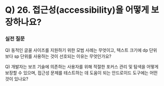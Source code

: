 # Q) 26. 접근성(accessibility)을 어떻게 보장하나요?





### 실전 질문
Q) 동적인 글꼴 사이즈를 지원하기 위한 모범 사례는 무엇이고, 텍스트 크기에 dp 단위보다
sp 단위를 사용하는 것이 선호되는 이유는 무엇인가요?

Q) 개발자는 보조 기술에 의존하는 사용자를 위해 적절한 포커스 관리 
및 탐색을 어떻게 보장할 수 있으며, 접근성 문제를 테스트하는 데
도움이 되는 안드로이드 도구에는 어떤 것이 있나요?